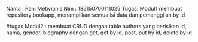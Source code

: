 Nama : Rani Metivianis 
Nim  : 185150700111025
Tugas: Modul1 membuat repository bookapp, menampilkan semua isi data dan pemanggilan by id 

#tugas Modul2 :
membuat CRUD dengan table authors yang berisikan id, nama, gender, biography dengan get, get by id, post, put by id, delete by id